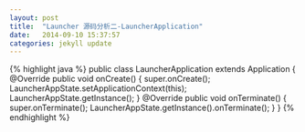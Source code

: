 ```yaml
---
layout: post
title:  "Launcher 源码分析二-LauncherApplication"
date:   2014-09-10 15:37:57
categories: jekyll update
---
```


{% highlight java %}
public class LauncherApplication extends Application {
    @Override
    public void onCreate() {
        super.onCreate();
        LauncherAppState.setApplicationContext(this);
        LauncherAppState.getInstance();
    }
    @Override
    public void onTerminate() {
        super.onTerminate();
        LauncherAppState.getInstance().onTerminate();
    }
}
{% endhighlight %}